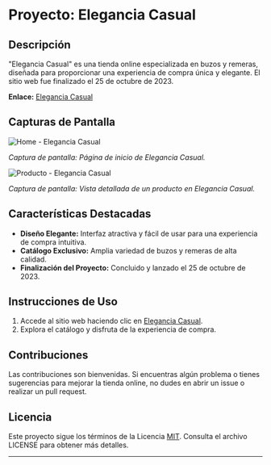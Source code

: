 # Proyecto: Elegancia Casual

## Descripción

"Elegancia Casual" es una tienda online especializada en buzos y remeras, diseñada para proporcionar una experiencia de compra única y elegante. El sitio web fue finalizado el 25 de octubre de 2023.

**Enlace:** [Elegancia Casual](https://elengancia-casual.000webhostapp.com/templates/pagina.php)

## Capturas de Pantalla

![Home - Elegancia Casual](https://github.com/Anconita/Proyectos/assets/99112245/2b90fbce-0b9f-4542-90da-65a7c1e834bd)

*Captura de pantalla: Página de inicio de Elegancia Casual.*

![Producto - Elegancia Casual](https://github.com/Anconita/Proyectos/assets/99112245/bea41ce7-5936-4009-a644-a0ca78d7b2e5)

*Captura de pantalla: Vista detallada de un producto en Elegancia Casual.*

## Características Destacadas

- **Diseño Elegante:** Interfaz atractiva y fácil de usar para una experiencia de compra intuitiva.
- **Catálogo Exclusivo:** Amplia variedad de buzos y remeras de alta calidad.
- **Finalización del Proyecto:** Concluido y lanzado el 25 de octubre de 2023.

## Instrucciones de Uso

1. Accede al sitio web haciendo clic en [Elegancia Casual](https://elengancia-casual.000webhostapp.com/templates/pagina.php).
2. Explora el catálogo y disfruta de la experiencia de compra.

## Contribuciones

Las contribuciones son bienvenidas. Si encuentras algún problema o tienes sugerencias para mejorar la tienda online, no dudes en abrir un issue o realizar un pull request.

## Licencia

Este proyecto sigue los términos de la Licencia [MIT](LICENSE). Consulta el archivo LICENSE para obtener más detalles.

---
